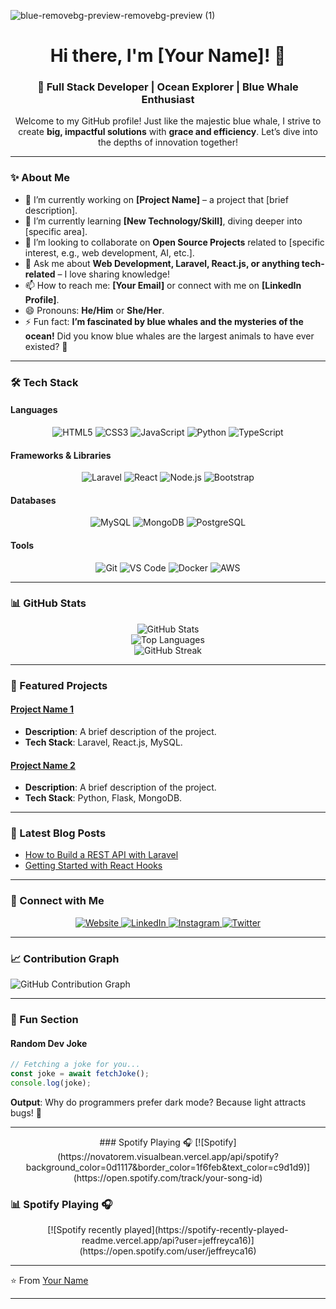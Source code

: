 ![blue-removebg-preview-removebg-preview (1)](https://github.com/user-attachments/assets/34318852-749e-4458-bd9f-4d51e9dfc581)

<h1 align="center">Hi there, I'm [Your Name]! 🐋</h1>

<h3 align="center">🌊 Full Stack Developer | Ocean Explorer | Blue Whale Enthusiast</h3>

<p align="center">
  Welcome to my GitHub profile! Just like the majestic blue whale, I strive to create <strong>big, impactful solutions</strong> with <strong>grace and efficiency</strong>. Let’s dive into the depths of innovation together!
</p>

---

### **✨ About Me**

- 🔭 I’m currently working on **[Project Name]** – a project that [brief description].
- 🌱 I’m currently learning **[New Technology/Skill]**, diving deeper into [specific area].
- 👯 I’m looking to collaborate on **Open Source Projects** related to [specific interest, e.g., web development, AI, etc.].
- 💬 Ask me about **Web Development, Laravel, React.js, or anything tech-related** – I love sharing knowledge!
- 📫 How to reach me: **[Your Email]** or connect with me on **[LinkedIn Profile]**.
- 😄 Pronouns: **He/Him** or **She/Her**.
- ⚡ Fun fact: **I’m fascinated by blue whales and the mysteries of the ocean!** Did you know blue whales are the largest animals to have ever existed? 🐋

---

### **🛠️ Tech Stack**

#### **Languages**
<div align="center">
  <img src="https://img.shields.io/badge/-HTML5-E34F26?style=for-the-badge&logo=html5&logoColor=white" alt="HTML5">
  <img src="https://img.shields.io/badge/-CSS3-1572B6?style=for-the-badge&logo=css3&logoColor=white" alt="CSS3">
  <img src="https://img.shields.io/badge/-JavaScript-F7DF1E?style=for-the-badge&logo=javascript&logoColor=black" alt="JavaScript">
  <img src="https://img.shields.io/badge/-Python-3776AB?style=for-the-badge&logo=python&logoColor=white" alt="Python">
  <img src="https://img.shields.io/badge/-TypeScript-3178C6?style=for-the-badge&logo=typescript&logoColor=white" alt="TypeScript">
</div>

#### **Frameworks & Libraries**
<div align="center">
  <img src="https://img.shields.io/badge/-Laravel-FF2D20?style=for-the-badge&logo=laravel&logoColor=white" alt="Laravel">
  <img src="https://img.shields.io/badge/-React-61DAFB?style=for-the-badge&logo=react&logoColor=black" alt="React">
  <img src="https://img.shields.io/badge/-Node.js-339933?style=for-the-badge&logo=node.js&logoColor=white" alt="Node.js">
  <img src="https://img.shields.io/badge/-Bootstrap-7952B3?style=for-the-badge&logo=bootstrap&logoColor=white" alt="Bootstrap">
</div>

#### **Databases**
<div align="center">
  <img src="https://img.shields.io/badge/-MySQL-4479A1?style=for-the-badge&logo=mysql&logoColor=white" alt="MySQL">
  <img src="https://img.shields.io/badge/-MongoDB-47A248?style=for-the-badge&logo=mongodb&logoColor=white" alt="MongoDB">
  <img src="https://img.shields.io/badge/-PostgreSQL-4169E1?style=for-the-badge&logo=postgresql&logoColor=white" alt="PostgreSQL">
</div>

#### **Tools**
<div align="center">
  <img src="https://img.shields.io/badge/-Git-F05032?style=for-the-badge&logo=git&logoColor=white" alt="Git">
  <img src="https://img.shields.io/badge/-VS%20Code-007ACC?style=for-the-badge&logo=visual-studio-code&logoColor=white" alt="VS Code">
  <img src="https://img.shields.io/badge/-Docker-2496ED?style=for-the-badge&logo=docker&logoColor=white" alt="Docker">
  <img src="https://img.shields.io/badge/-AWS-232F3E?style=for-the-badge&logo=amazon-aws&logoColor=white" alt="AWS">
</div>

---

### **📊 GitHub Stats**

<div align="center">
  <!-- GitHub Stats Card -->
  <img src="https://github-readme-stats.vercel.app/api?username=Ayoubnattah&show_icons=true&theme=dark&bg_color=0d1117&title_color=1f6feb&icon_color=1f6feb&text_color=c9d1d9" alt="GitHub Stats">
</div>

<div align="center">
  <!-- Top Languages Card -->
  <img src="https://github-readme-stats.vercel.app/api/top-langs/?username=Ayoubnattah&layout=compact&theme=dark&bg_color=0d1117&title_color=1f6feb&text_color=c9d1d9" alt="Top Languages">
</div>

<div align="center">
  <!-- GitHub Streak Stats -->
  <img src="https://streak-stats.demolab.com/?user=Ayoubnattah&theme=dark&background=0d1117&border=1f6feb&stroke=1f6feb&ring=1f6feb&fire=1f6feb&currStreakNum=c9d1d9&sideNums=c9d1d9&currStreakLabel=c9d1d9&sideLabels=c9d1d9" alt="GitHub Streak">
</div>

---

### **🌟 Featured Projects**

#### [Project Name 1](https://github.com/Ayoubnattah/project-name-1)
- **Description**: A brief description of the project.
- **Tech Stack**: Laravel, React.js, MySQL.

#### [Project Name 2](https://github.com/Ayoubnattah/project-name-2)
- **Description**: A brief description of the project.
- **Tech Stack**: Python, Flask, MongoDB.

---

### **📝 Latest Blog Posts**

- [How to Build a REST API with Laravel](https://your-blog.com/laravel-rest-api)
- [Getting Started with React Hooks](https://your-blog.com/react-hooks)

---

### **🌊 Connect with Me**

<p align="center">
  <a href="https://www.yourwebsite.com/">
    <img alt="Website" src="https://img.shields.io/badge/Website-🌐-00BFFF">
  </a>
  <a href="https://www.linkedin.com/in/yourprofile/">
    <img alt="LinkedIn" src="https://img.shields.io/badge/LinkedIn-🔗-0077B5">
  </a>
  <a href="https://www.instagram.com/yourprofile/">
    <img alt="Instagram" src="https://img.shields.io/badge/Instagram-📸-E4405F">
  </a>
  <a href="https://twitter.com/yourprofile">
    <img alt="Twitter" src="https://img.shields.io/badge/Twitter-🐦-1DA1F2">
  </a>
</p>

---

### **📈 Contribution Graph**

<!-- GitHub Contribution Graph -->
![GitHub Contribution Graph](https://activity-graph.herokuapp.com/graph?username=Ayoubnattah&theme=blue-whale&bg_color=0d1117&color=00BFFF&line=00BFFF&point=c9d1d9)

---

### **🎨 Fun Section**

#### **Random Dev Joke**

```javascript
// Fetching a joke for you...
const joke = await fetchJoke();
console.log(joke);
```
**Output**: Why do programmers prefer dark mode? Because light attracts bugs! 🐛

---

<div align="center">
  ### Spotify Playing 🎧
  [![Spotify](https://novatorem.visualbean.vercel.app/api/spotify?background_color=0d1117&border_color=1f6feb&text_color=c9d1d9)](https://open.spotify.com/track/your-song-id)
</div>

### **📊 Spotify Playing 🎧**

<div align="center">[![Spotify recently played](https://spotify-recently-played-readme.vercel.app/api?user=jeffreyca16)](https://open.spotify.com/user/jeffreyca16)</div>

---

⭐️ From [Your Name](https://github.com/Ayoubnattah)

---
